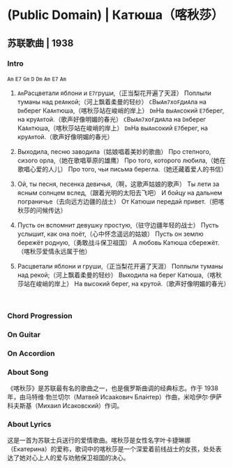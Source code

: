 # (Public Domain) | Катюша（喀秋莎）
## 苏联歌曲 | 1938




### Intro

`Am` `E7` `Gm` `D`
`Dm` `Am` `E7` `Am`

1. `Am`Расцветали яблони и `E7`груши,（正当梨花开遍了天涯）
Поплыли туманы над ре`Am`кой;（河上飘着柔曼的轻纱）
`C`Вы`Am7`хо`F`ди`A`ла на `Dm`берег Ка`Am`тюша,（喀秋莎站在峻峭的岸上）
`Dm`На вы`Am`сокий `E7`берег, на кру`Am`той.（歌声好像明媚的春光）
`C`Вы`Am7`хо`F`ди`A`ла на `Dm`берег Ка`Am`тюша,（喀秋莎站在峻峭的岸上）
`Dm`На вы`Am`сокий `E7`берег, на кру`Am`той.（歌声好像明媚的春光）

2. Выходила, песню заводила（姑娘唱着美妙的歌曲）
Про степного, сизого орла,（她在歌唱草原的雄鹰）
Про того, которого любила,（她在歌唱心爱的人儿）
Про того, чьи письма берегла.（她还藏着爱人的书信）

3. Ой, ты песня, песенка девичья,（啊，这歌声姑娘的歌声）
Ты лети за ясным солнцем вслед,（跟着光明的太阳去飞吧）
И бойцу на дальнем пограничье（去向远方边疆的战士）
От Катюши передай привет.（把喀秋莎的问候传达）

4. Пусть он вспомнит девушку простую,（驻守边疆年轻的战士）
Пусть услышит, как она поёт,（心中怀念遥远的姑娘）
Пусть он землю бережёт родную,（勇敢战斗保卫祖国）
А любовь Катюша сбережёт.
（喀秋莎爱情永远属于他）

5. Расцветали яблони и груши,（正当梨花开遍了天涯）
Поплыли туманы над рекой;（河上飘着柔曼的轻纱）
Выходила на берег Катюша,（喀秋莎站在峻峭的岸上）
На высокий берег, на крутой.（歌声好像明媚的春光）


&nbsp;&nbsp;

### Chord Progression

### On Guitar


### On Accordion


### About Song
《喀秋莎》是苏联最有名的歌曲之一，也是俄罗斯曲调的经典标志。作于 1938 年，由马特维·勃兰切尔（Матве́й Исаа́кович Бла́нтер）作曲，米哈伊尔·伊萨科夫斯基（Михаил Исаковский）作词。

### About Lyrics
这是一首为苏联士兵送行的爱情歌曲。喀秋莎是女性名字叶卡捷琳娜（Екатерина）的爱称，歌词中的喀秋莎是一个深爱着前线战士的女孩，处处表达了她对心上人的爱与劝勉保卫祖国的决心。
